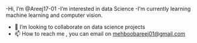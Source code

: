 -Hi, I’m @Areej17-01
-I’m interested in data Science 
-I’m currently learning machine learning and computer vision.
- 💞️ I’m looking to collaborate on data science projects
- 📫 How to reach me , you can email on mehboobareej01@gmail.com
<!---
Areej17-01/Areej17-01 is a ✨ special ✨ repository because its `README.md` (this file) appears on your GitHub profile.
You can click the Preview link to take a look at your changes.
--->
